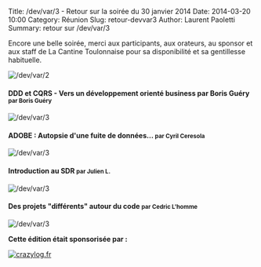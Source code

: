 Title: /dev/var/3 - Retour sur la soirée du 30 janvier 2014
Date: 2014-03-20 10:00
Category: Réunion
Slug: retour-devvar3
Author: Laurent Paoletti
Summary: retour sur /dev/var/3

Encore une belle soirée, merci aux participants, aux orateurs, au sponsor et aux staff de La Cantine Toulonnaise pour sa disponibilité et sa gentillesse habituelle.

![/dev/var/2](/static/images/devvar3/you-should-come.jpg)


#### DDD et CQRS - Vers un développement orienté business par Boris Guéry <small>par Boris Guéry</small>
![/dev/var/3](/static/images/devvar3/boris-guery.jpg)

<script async class="speakerdeck-embed" data-id="c427a86097650131884d321aa1e9eec1" data-ratio="1.29456384323641" src="//speakerdeck.com/assets/embed.js"></script>


#### ADOBE : Autopsie d'une fuite de données… <small>par Cyril Ceresola</small>
![/dev/var/3](/static/images/devvar3/cyril-ceresola.jpg)

<script async class="speakerdeck-embed" data-id="fbdf2ba097650131884f321aa1e9eec1" data-ratio="1.33333333333333" src="//speakerdeck.com/assets/embed.js"></script>


#### Introduction au SDR <small>par Julien L.</small>
![/dev/var/3](/static/images/devvar3/vladz.jpg)

<script async class="speakerdeck-embed" data-id="f9645d8097660131884f321aa1e9eec1" data-ratio="1.33159947984395" src="//speakerdeck.com/assets/embed.js"></script>

#### Des projets "différents" autour du code <small>par Cedric L'homme</small>
![/dev/var/3](/static/images/devvar3/cedric-lhomme.jpg)

<script async class="speakerdeck-embed" data-id="92eb56f0976501318c1a429174363d15" data-ratio="1.33333333333333" src="//speakerdeck.com/assets/embed.js"></script>

 **Cette édition était sponsorisée par :**

[![crazylog.fr](/static/images/devvar3/crazylog.png)](http://www.crazylog.fr/)
